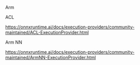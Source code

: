 Arm

ACL

https://onnxruntime.ai/docs/execution-providers/community-maintained/ACL-ExecutionProvider.html


Arm NN

https://onnxruntime.ai/docs/execution-providers/community-maintained/ArmNN-ExecutionProvider.html